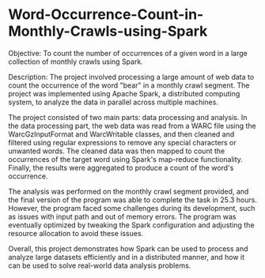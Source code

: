 # Word-Occurrence-Count-in-Monthly-Crawls-using-Spark
Objective: To count the number of occurrences of a given word in a large collection of monthly crawls using Spark.

Description: The project involved processing a large amount of web data to count the occurrence of the word "bear" in a monthly crawl segment. The project was implemented using Apache Spark, a distributed computing system, to analyze the data in parallel across multiple machines.

The project consisted of two main parts: data processing and analysis. In the data processing part, the web data was read from a WARC file using the WarcGzInputFormat and WarcWritable classes, and then cleaned and filtered using regular expressions to remove any special characters or unwanted words. The cleaned data was then mapped to count the occurrences of the target word using Spark's map-reduce functionality. Finally, the results were aggregated to produce a count of the word's occurrence.

The analysis was performed on the monthly crawl segment provided, and the final version of the program was able to complete the task in 25.3 hours. However, the program faced some challenges during its development, such as issues with input path and out of memory errors. The program was eventually optimized by tweaking the Spark configuration and adjusting the resource allocation to avoid these issues.

Overall, this project demonstrates how Spark can be used to process and analyze large datasets efficiently and in a distributed manner, and how it can be used to solve real-world data analysis problems.
